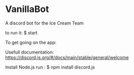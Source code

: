 # VanillaBot
A discord bot for the Ice Cream Team

to run it: $ start

To get going on the app:

Usefull documentation:
https://discord.js.org/#/docs/main/stable/general/welcome

Install Node.js
run : $ npm install discord.js
